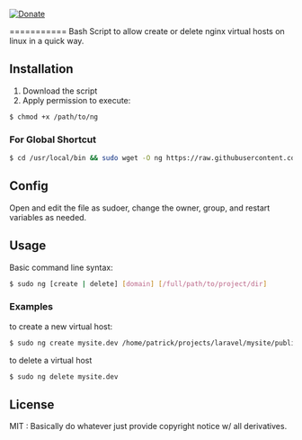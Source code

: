 [![Donate](https://img.shields.io/badge/Donate-PayPal-green.svg)](https://www.paypal.com/cgi-bin/webscr?cmd=_s-xclick&hosted_button_id=Y2JHAQRU77CCE)

===========
Bash Script to allow create or delete nginx virtual hosts on linux in a quick way.

## Installation ##

1. Download the script
2. Apply permission to execute:

```
$ chmod +x /path/to/ng
```

### For Global Shortcut ###

```bash
$ cd /usr/local/bin && sudo wget -O ng https://raw.githubusercontent.com/patrickcurl/ngTool/master/ng && sudo chmod +x /usr/local/bin/ng
```

## Config ##
Open and edit the file as sudoer, change the owner, group, and restart variables as needed.

## Usage ##

Basic command line syntax:

```bash
$ sudo ng [create | delete] [domain] [/full/path/to/project/dir]
```

### Examples ###

to create a new virtual host:

```bash
$ sudo ng create mysite.dev /home/patrick/projects/laravel/mysite/public
```
to delete a virtual host

```bash
$ sudo ng delete mysite.dev
```

## License ##
MIT : Basically do whatever just provide copyright notice w/ all derivatives. 